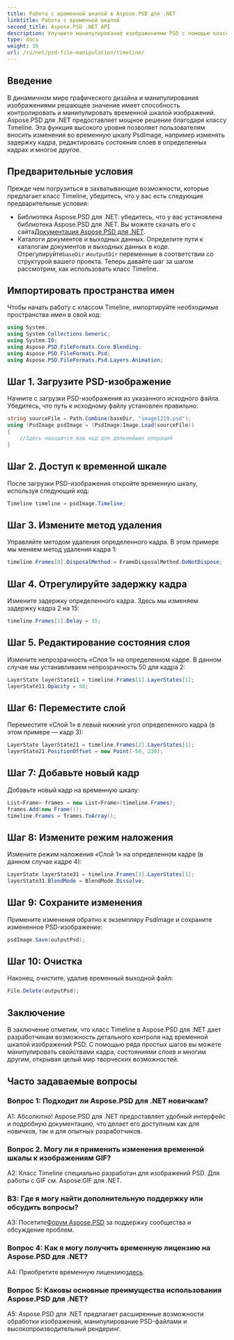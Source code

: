 ```yaml
---
title: Работа с временной шкалой в Aspose.PSD для .NET
linktitle: Работа с временной шкалой
second_title: Aspose.PSD .NET API
description: Улучшите манипулирование изображениями PSD с помощью класса Aspose.PSD for .NET Timeline. Управляйте свойствами кадра, состояниями слоев и легко раскрывайте творческие возможности.
type: docs
weight: 16
url: /ru/net/psd-file-manipulation/timeline/
---
```

## Введение
В динамичном мире графического дизайна и манипулирования изображениями решающее значение имеет способность контролировать и манипулировать временной шкалой изображений. Aspose.PSD для .NET предоставляет мощное решение благодаря классу Timeline. Эта функция высокого уровня позволяет пользователям вносить изменения во временную шкалу PsdImage, например изменять задержку кадра, редактировать состояния слоев в определенных кадрах и многое другое.
## Предварительные условия
Прежде чем погрузиться в захватывающие возможности, которые предлагает класс Timeline, убедитесь, что у вас есть следующие предварительные условия:
-  Библиотека Aspose.PSD для .NET: убедитесь, что у вас установлена библиотека Aspose.PSD для .NET. Вы можете скачать его с сайта[Документация Aspose.PSD для .NET](https://reference.aspose.com/psd/net/).
-  Каталоги документов и выходных данных. Определите пути к каталогам документов и выходных данных в коде. Отрегулируйте`baseDir` и`outputDir` переменные в соответствии со структурой вашего проекта.
Теперь давайте шаг за шагом рассмотрим, как использовать класс Timeline.
## Импортировать пространства имен
Чтобы начать работу с классом Timeline, импортируйте необходимые пространства имен в свой код:
```csharp
using System;
using System.Collections.Generic;
using System.IO;
using Aspose.PSD.FileFormats.Core.Blending;
using Aspose.PSD.FileFormats.Psd;
using Aspose.PSD.FileFormats.Psd.Layers.Animation;
```
## Шаг 1. Загрузите PSD-изображение
Начните с загрузки PSD-изображения из указанного исходного файла. Убедитесь, что путь к исходному файлу установлен правильно:
```csharp
string sourceFile = Path.Combine(baseDir, "image1219.psd");
using (PsdImage psdImage = (PsdImage)Image.Load(sourceFile))
{
    //Здесь находится ваш код для дальнейших операций
}
```
## Шаг 2. Доступ к временной шкале
После загрузки PSD-изображения откройте временную шкалу, используя следующий код:
```csharp
Timeline timeline = psdImage.Timeline;
```
## Шаг 3. Измените метод удаления
Управляйте методом удаления определенного кадра. В этом примере мы меняем метод удаления кадра 1:
```csharp
timeline.Frames[0].DisposalMethod = FrameDisposalMethod.DoNotDispose;
```
## Шаг 4. Отрегулируйте задержку кадра
Измените задержку определенного кадра. Здесь мы изменяем задержку кадра 2 на 15:
```csharp
timeline.Frames[1].Delay = 15;
```
## Шаг 5. Редактирование состояния слоя
Измените непрозрачность «Слоя 1» на определенном кадре. В данном случае мы устанавливаем непрозрачность 50 для кадра 2:
```csharp
LayerState layerState11 = timeline.Frames[1].LayerStates[1];
layerState11.Opacity = 50;
```
## Шаг 6: Переместите слой
Переместите «Слой 1» в левый нижний угол определенного кадра (в этом примере — кадр 3):
```csharp
LayerState layerState21 = timeline.Frames[2].LayerStates[1];
layerState21.PositionOffset = new Point(-50, 230);
```
## Шаг 7: Добавьте новый кадр
Добавьте новый кадр на временную шкалу:
```csharp
List<Frame> frames = new List<Frame>(timeline.Frames);
frames.Add(new Frame());
timeline.Frames = frames.ToArray();
```
## Шаг 8: Измените режим наложения
Измените режим наложения «Слой 1» на определенном кадре (в данном случае кадре 4):
```csharp
LayerState layerState31 = timeline.Frames[3].LayerStates[1];
layerState31.BlendMode = BlendMode.Dissolve;
```
## Шаг 9: Сохраните изменения
Примените изменения обратно к экземпляру PsdImage и сохраните измененное PSD-изображение:
```csharp
psdImage.Save(outputPsd);
```
## Шаг 10: Очистка
Наконец, очистите, удалив временный выходной файл:
```csharp
File.Delete(outputPsd);
```
## Заключение

В заключение отметим, что класс Timeline в Aspose.PSD для .NET дает разработчикам возможность детального контроля над временной шкалой изображений PSD. С помощью ряда простых шагов вы можете манипулировать свойствами кадра, состояниями слоев и многим другим, открывая целый мир творческих возможностей.

## Часто задаваемые вопросы

### Вопрос 1: Подходит ли Aspose.PSD для .NET новичкам?

А1: Абсолютно! Aspose.PSD для .NET предоставляет удобный интерфейс и подробную документацию, что делает его доступным как для новичков, так и для опытных разработчиков.

### Вопрос 2. Могу ли я применить изменения временной шкалы к изображениям GIF?

A2: Класс Timeline специально разработан для изображений PSD. Для работы с GIF см. Aspose.GIF для .NET.

### В3: Где я могу найти дополнительную поддержку или обсудить вопросы?

 A3: Посетите[Форум Aspose.PSD](https://forum.aspose.com/c/psd/34) за поддержку сообщества и обсуждение проблем.

### Вопрос 4: Как я могу получить временную лицензию на Aspose.PSD для .NET?

 A4: Приобретите временную лицензию[здесь](https://purchase.aspose.com/temporary-license/).

### Вопрос 5: Каковы основные преимущества использования Aspose.PSD для .NET?

A5: Aspose.PSD для .NET предлагает расширенные возможности обработки изображений, манипулирование PSD-файлами и высокопроизводительный рендеринг.